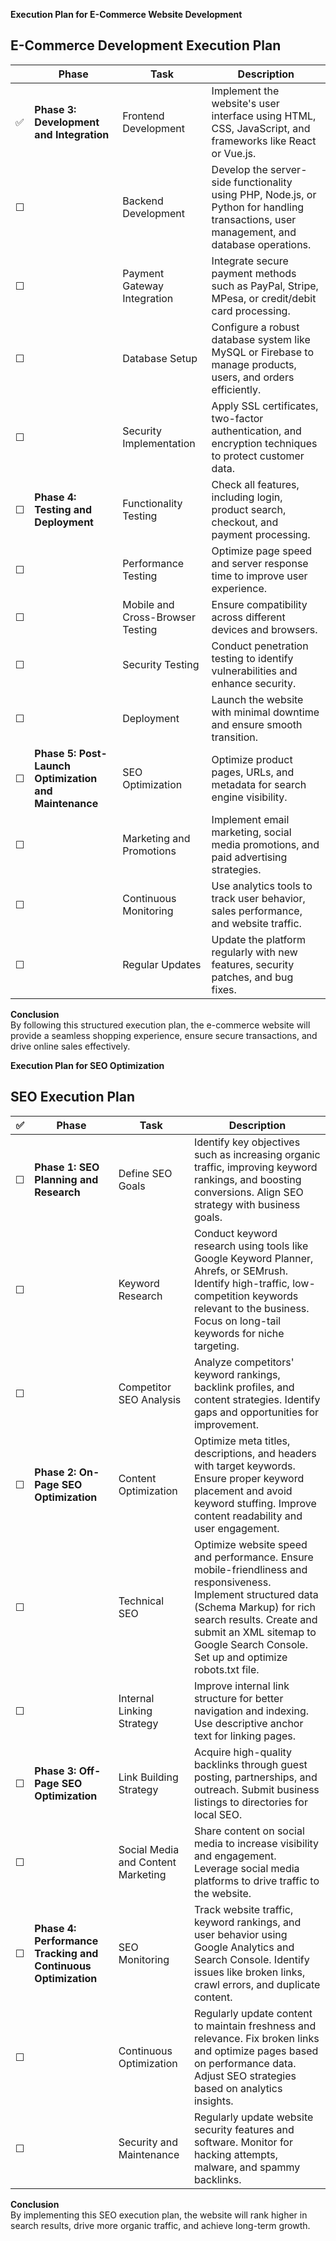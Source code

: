 **Execution Plan for E-Commerce Website Development**

## **E-Commerce Development Execution Plan**

|   | Phase | Task | Description |
|---|---|---|---|
|  ✅ | **Phase 3: Development and Integration** | Frontend Development | Implement the website's user interface using HTML, CSS, JavaScript, and frameworks like React or Vue.js. |
| ☐ |  | Backend Development | Develop the server-side functionality using PHP, Node.js, or Python for handling transactions, user management, and database operations. |
| ☐ |  | Payment Gateway Integration | Integrate secure payment methods such as PayPal, Stripe, MPesa, or credit/debit card processing. |
| ☐ |  | Database Setup | Configure a robust database system like MySQL or Firebase to manage products, users, and orders efficiently. |
| ☐ |  | Security Implementation | Apply SSL certificates, two-factor authentication, and encryption techniques to protect customer data. |
| ☐ | **Phase 4: Testing and Deployment** | Functionality Testing | Check all features, including login, product search, checkout, and payment processing. |
| ☐ |  | Performance Testing | Optimize page speed and server response time to improve user experience. |
| ☐ |  | Mobile and Cross-Browser Testing | Ensure compatibility across different devices and browsers. |
| ☐ |  | Security Testing | Conduct penetration testing to identify vulnerabilities and enhance security. |
| ☐ |  | Deployment | Launch the website with minimal downtime and ensure smooth transition. |
| ☐ | **Phase 5: Post-Launch Optimization and Maintenance** | SEO Optimization | Optimize product pages, URLs, and metadata for search engine visibility. |
| ☐ |  | Marketing and Promotions | Implement email marketing, social media promotions, and paid advertising strategies. |
| ☐ |  | Continuous Monitoring | Use analytics tools to track user behavior, sales performance, and website traffic. |
| ☐ |  | Regular Updates | Update the platform regularly with new features, security patches, and bug fixes. |

**Conclusion**  
By following this structured execution plan, the e-commerce website will provide a seamless shopping experience, ensure secure transactions, and drive online sales effectively.







**Execution Plan for SEO Optimization**

## **SEO Execution Plan**

| ✅ | Phase | Task | Description |
|---|---|---|---|
| ☐ | **Phase 1: SEO Planning and Research** | Define SEO Goals | Identify key objectives such as increasing organic traffic, improving keyword rankings, and boosting conversions. Align SEO strategy with business goals. |
| ☐ |  | Keyword Research | Conduct keyword research using tools like Google Keyword Planner, Ahrefs, or SEMrush. Identify high-traffic, low-competition keywords relevant to the business. Focus on long-tail keywords for niche targeting. |
| ☐ |  | Competitor SEO Analysis | Analyze competitors' keyword rankings, backlink profiles, and content strategies. Identify gaps and opportunities for improvement. |
| ☐ | **Phase 2: On-Page SEO Optimization** | Content Optimization | Optimize meta titles, descriptions, and headers with target keywords. Ensure proper keyword placement and avoid keyword stuffing. Improve content readability and user engagement. |
| ☐ |  | Technical SEO | Optimize website speed and performance. Ensure mobile-friendliness and responsiveness. Implement structured data (Schema Markup) for rich search results. Create and submit an XML sitemap to Google Search Console. Set up and optimize robots.txt file. |
| ☐ |  | Internal Linking Strategy | Improve internal link structure for better navigation and indexing. Use descriptive anchor text for linking pages. |
| ☐ | **Phase 3: Off-Page SEO Optimization** | Link Building Strategy | Acquire high-quality backlinks through guest posting, partnerships, and outreach. Submit business listings to directories for local SEO. |
| ☐ |  | Social Media and Content Marketing | Share content on social media to increase visibility and engagement. Leverage social media platforms to drive traffic to the website. |
| ☐ | **Phase 4: Performance Tracking and Continuous Optimization** | SEO Monitoring | Track website traffic, keyword rankings, and user behavior using Google Analytics and Search Console. Identify issues like broken links, crawl errors, and duplicate content. |
| ☐ |  | Continuous Optimization | Regularly update content to maintain freshness and relevance. Fix broken links and optimize pages based on performance data. Adjust SEO strategies based on analytics insights. |
| ☐ |  | Security and Maintenance | Regularly update website security features and software. Monitor for hacking attempts, malware, and spammy backlinks. |

**Conclusion**  
By implementing this SEO execution plan, the website will rank higher in search results, drive more organic traffic, and achieve long-term growth.

